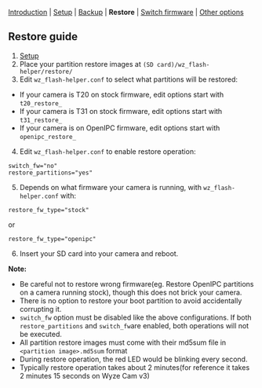 [Introduction](README.md) | [Setup](README_setup.md) | [Backup](README_backup.md) | **Restore** | [Switch firmware](README_switch_fw.md) | [Other options](README_other_options.md)

## Restore guide


1. [Setup](README_setup.md)
2. Place your partition restore images at `(SD card)/wz_flash-helper/restore/`
3. Edit `wz_flash-helper.conf` to select what partitions will be restored:
- If your camera is T20 on stock firmware, edit options start with `t20_restore_`
- If your camera is T31 on stock firmware, edit options start with `t31_restore_`
- If your camera is on OpenIPC firmware, edit options start with `openipc_restore_`
4. Edit `wz_flash-helper.conf` to enable restore operation:
```
switch_fw="no"
restore_partitions="yes"
```
5. Depends on what firmware your camera is running, with `wz_flash-helper.conf` with:
```
restore_fw_type="stock"
```
or
```
restore_fw_type="openipc"
```
6. Insert your SD card into your camera and reboot.


**Note:**
- Be careful not to restore wrong firmware(eg. Restore OpenIPC partitions on a camera running stock), though this does not brick your camera.
- There is no option to restore your boot partition to avoid accidentally corrupting it.
- `switch_fw` option must be disabled like the above configurations. If both `restore_partitions` and `switch_fw`are enabled, both operations will not be executed.
- All partition restore images must come with their md5sum file in `<partition image>.md5sum` format
- During restore operation, the red LED would be blinking every second.
- Typically restore operation takes about 2 minutes(for reference it takes 2 minutes 15 seconds on Wyze Cam v3)

